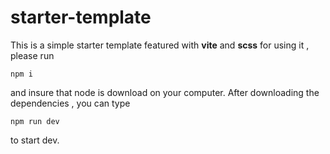 # starter-template
This is a simple starter template featured with **vite** and **scss**
for using it , please run 
```console
npm i 
```
and insure that node is download on your computer.
After downloading the dependencies , you can type 
```console
npm run dev
```
to start dev.
